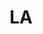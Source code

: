 ---
title: LA
category: North America
image: /assets/list_images/placeholder.png
maps_url: https://maps.app.goo.gl/9Ewq4PDzaJgteSCB7
---